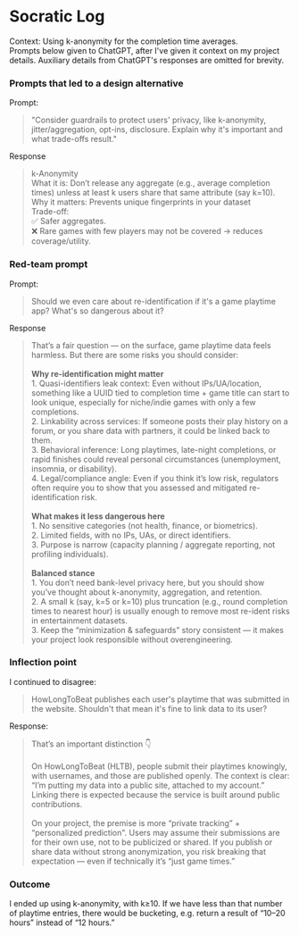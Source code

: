 # Socratic Log

Context: Using k-anonymity for the completion time averages.  
Prompts below given to ChatGPT, after I've given it context on my project details. Auxiliary details from ChatGPT's responses are omitted for brevity.

### Prompts that led to a design alternative

Prompt:
> "Consider guardrails to protect users' privacy, like k-anonymity, jitter/aggregation, opt-ins, disclosure. Explain why it's important and what trade-offs result."

Response
> k-Anonymity  
What it is: Don’t release any aggregate (e.g., average completion times) unless at least k users share that same attribute (say k=10).  
Why it matters: Prevents unique fingerprints in your dataset  
Trade-off:  
✅ Safer aggregates.  
❌ Rare games with few players may not be covered → reduces coverage/utility.

### Red-team prompt
Prompt:
> Should we even care about re-identification if it's a game playtime app? What's so dangerous about it?

Response
> That’s a fair question — on the surface, game playtime data feels harmless. But there are some risks you should consider:<br/>  
**Why re-identification might matter**  
1\. Quasi-identifiers leak context: Even without IPs/UA/location, something like a UUID tied to completion time + game title can start to look unique, especially for niche/indie games with only a few completions.  
2\. Linkability across services: If someone posts their play history on a forum, or you share data with partners, it could be linked back to them.  
3\. Behavioral inference: Long playtimes, late-night completions, or rapid finishes could reveal personal circumstances (unemployment, insomnia, or disability).  
4\. Legal/compliance angle: Even if you think it’s low risk, regulators often require you to show that you assessed and mitigated re-identification risk.<br/>  
**What makes it less dangerous here**  
1\. No sensitive categories (not health, finance, or biometrics).  
2\. Limited fields, with no IPs, UAs, or direct identifiers.  
3\. Purpose is narrow (capacity planning / aggregate reporting, not profiling individuals).<br/>  
**Balanced stance**  
1\. You don’t need bank-level privacy here, but you should show you’ve thought about k-anonymity, aggregation, and retention.  
2\. A small k (say, k=5 or k=10) plus truncation (e.g., round completion times to nearest hour) is usually enough to remove most re-ident risks in entertainment datasets.  
3\. Keep the “minimization & safeguards” story consistent — it makes your project look responsible without overengineering.

### Inflection point
I continued to disagree:
> HowLongToBeat publishes each user's playtime that was submitted in the website. Shouldn't that mean it's fine to link data to its user?

Response:
> That’s an important distinction 👇<br/>  
On HowLongToBeat (HLTB), people submit their playtimes knowingly, with usernames, and those are published openly. The context is clear: “I’m putting my data into a public site, attached to my account.” Linking there is expected because the service is built around public contributions.<br/>  
On your project, the premise is more “private tracking” + “personalized prediction". Users may assume their submissions are for their own use, not to be publicized or shared. If you publish or share data without strong anonymization, you risk breaking that expectation — even if technically it’s “just game times.”

### Outcome
I ended up using k-anonymity, with k≥10. If we have less than that number of playtime entries, there would be bucketing, e.g. return a result of “10–20 hours” instead of “12 hours.”